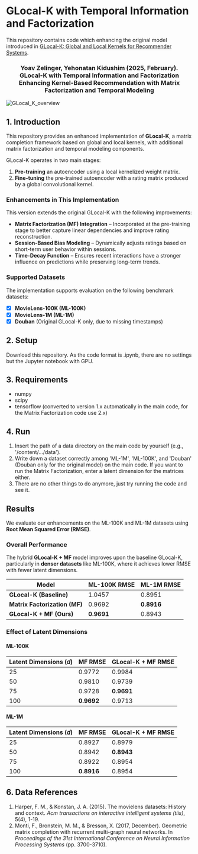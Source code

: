 # GLocal-K with Temporal Information and Factorization

This repository contains code which enhancing the original model introduced in [GLocal-K: Global and Local Kernels for Recommender Systems](https://arxiv.org/pdf/2108.12184.pdf).

### <div align="center"> Yoav Zelinger, Yehonatan Kidushim (2025, February). <br> GLocal-K with Temporal Information and Factorization <br> Enhancing Kernel-Based Recommendation with Matrix Factorization and Temporal Modeling </div>

![GLocal_K_overview]([https://user-images.githubusercontent.com/41948621/131093771-39d86126-6be6-4fc8-bcda-3eab8fd2c181.png](https://github.com/yoavzelinger/Glocal_K/blob/main/new_pipeline.png))

## 1. Introduction
This repository provides an enhanced implementation of **GLocal-K**, a matrix completion framework based on global and local kernels, with additional matrix factorization and temporal modeling components.  

GLocal-K operates in two main stages:  
1. **Pre-training** an autoencoder using a local kernelized weight matrix.  
2. **Fine-tuning** the pre-trained autoencoder with a rating matrix produced by a global convolutional kernel.  

### Enhancements in This Implementation  
This version extends the original GLocal-K with the following improvements:  
- **Matrix Factorization (MF) Integration** – Incorporated at the pre-training stage to better capture linear dependencies and improve rating reconstruction.  
- **Session-Based Bias Modeling** – Dynamically adjusts ratings based on short-term user behavior within sessions.  
- **Time-Decay Function** – Ensures recent interactions have a stronger influence on predictions while preserving long-term trends.  

### Supported Datasets  
The implementation supports evaluation on the following benchmark datasets:  
- [x] **MovieLens-100K (ML-100K)**  
- [x] **MovieLens-1M (ML-1M)**  
- [x] **Douban** (Original GLocal-K only, due to missing timestamps)

## 2. Setup
Download this repository. As the code format is .ipynb, there are no settings but the Jupyter notebook with GPU.

## 3. Requirements
* numpy
* scipy
* tensorflow (converted to version 1.x automatically in the main code, for the Matrix Factorization code use 2.x)

## 4. Run
1. Insert the path of a data directory on the main code by yourself (e.g., '/content/.../data').
2. Write down a dataset correctly among 'ML-1M', 'ML-100K', and 'Douban' (Douban only for the original model) on the main code. If you want to run the Matrix Factorization, enter a latent dimension for the matrices either.
3. There are no other things to do anymore, just try running the code and see it.

## Results  
We evaluate our enhancements on the ML-100K and ML-1M datasets using **Root Mean Squared Error (RMSE)**.  

### Overall Performance  
The hybrid **GLocal-K + MF** model improves upon the baseline GLocal-K, particularly in **denser datasets** like ML-100K, where it achieves lower RMSE with fewer latent dimensions.  

| Model                         | ML-100K RMSE | ML-1M RMSE |  
|-------------------------------|--------------|------------|  
| **GLocal-K (Baseline)**       | 1.0457       | 0.8951     |  
| **Matrix Factorization (MF)** | 0.9692       | **0.8916** |  
| **GLocal-K + MF (Ours)**      | **0.9691**   | 0.8943     |  

### Effect of Latent Dimensions  

#### ML-100K  
| Latent Dimensions (𝑑) | MF RMSE     | GLocal-K + MF RMSE |  
|-----------------------|-------------|--------------------|  
| 25                    | 0.9772      | 0.9984             |  
| 50                    | 0.9810      | 0.9739             |  
| 75                    | 0.9728      | **0.9691**         |  
| 100                   | **0.9692**  | 0.9713             |  

#### ML-1M  
| Latent Dimensions (𝑑) | MF RMSE     | GLocal-K + MF RMSE  |  
|-----------------------|-------------|---------------------|  
| 25                    | 0.8927      | 0.8979              |  
| 50                    | 0.8942      | **0.8943**          |  
| 75                    | 0.8922      | 0.8954              |  
| 100                   | **0.8916**  | 0.8954              |  

## 6. Data References
1. Harper, F. M., & Konstan, J. A. (2015). The movielens datasets: History and context. *Acm transactions on interactive intelligent systems (tiis)*, 5(4), 1-19.
2. Monti, F., Bronstein, M. M., & Bresson, X. (2017, December). Geometric matrix completion with recurrent multi-graph neural networks. In *Proceedings of the 31st International Conference on Neural Information Processing Systems* (pp. 3700-3710).
